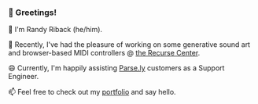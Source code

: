 ### 👋 Greetings!

🌱 I'm Randy Riback (he/him).

🔭 Recently, I've had the pleasure of working on some generative sound art and browser-based MIDI controllers @ [the Recurse Center](https://recurse.com).

😄 Currently, I'm happily assisting [Parse.ly](https://parse.ly) customers as a Support Engineer.

📫 Feel free to check out my <a href="https://randyriback.com">portfolio</a> and say hello.




<!--:)
**randyriback/randyriback** is a ✨ _special_ ✨ repository because its `README.md` (this file) appears on your GitHub profile.

Here are some ideas to get you started:

- 🔭 I’m currently working on ...
- 🌱 I’m currently learning ...
- 👯 I’m looking to collaborate on ...
- 🤔 I’m looking for help with ...
- 💬 Ask me about ...
- 📫 How to reach me: ...
- 😄 Pronouns: ...
- ⚡ Fun fact: ...
-->
